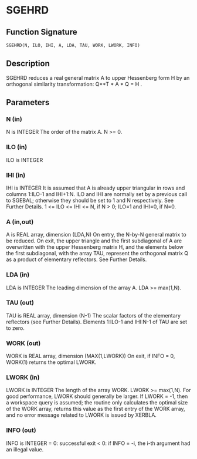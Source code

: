 # SGEHRD

## Function Signature

```fortran
SGEHRD(N, ILO, IHI, A, LDA, TAU, WORK, LWORK, INFO)
```

## Description


 SGEHRD reduces a real general matrix A to upper Hessenberg form H by
 an orthogonal similarity transformation:  Q**T * A * Q = H .

## Parameters

### N (in)

N is INTEGER The order of the matrix A. N >= 0.

### ILO (in)

ILO is INTEGER

### IHI (in)

IHI is INTEGER It is assumed that A is already upper triangular in rows and columns 1:ILO-1 and IHI+1:N. ILO and IHI are normally set by a previous call to SGEBAL; otherwise they should be set to 1 and N respectively. See Further Details. 1 <= ILO <= IHI <= N, if N > 0; ILO=1 and IHI=0, if N=0.

### A (in,out)

A is REAL array, dimension (LDA,N) On entry, the N-by-N general matrix to be reduced. On exit, the upper triangle and the first subdiagonal of A are overwritten with the upper Hessenberg matrix H, and the elements below the first subdiagonal, with the array TAU, represent the orthogonal matrix Q as a product of elementary reflectors. See Further Details.

### LDA (in)

LDA is INTEGER The leading dimension of the array A. LDA >= max(1,N).

### TAU (out)

TAU is REAL array, dimension (N-1) The scalar factors of the elementary reflectors (see Further Details). Elements 1:ILO-1 and IHI:N-1 of TAU are set to zero.

### WORK (out)

WORK is REAL array, dimension (MAX(1,LWORK)) On exit, if INFO = 0, WORK(1) returns the optimal LWORK.

### LWORK (in)

LWORK is INTEGER The length of the array WORK. LWORK >= max(1,N). For good performance, LWORK should generally be larger. If LWORK = -1, then a workspace query is assumed; the routine only calculates the optimal size of the WORK array, returns this value as the first entry of the WORK array, and no error message related to LWORK is issued by XERBLA.

### INFO (out)

INFO is INTEGER = 0: successful exit < 0: if INFO = -i, the i-th argument had an illegal value.

